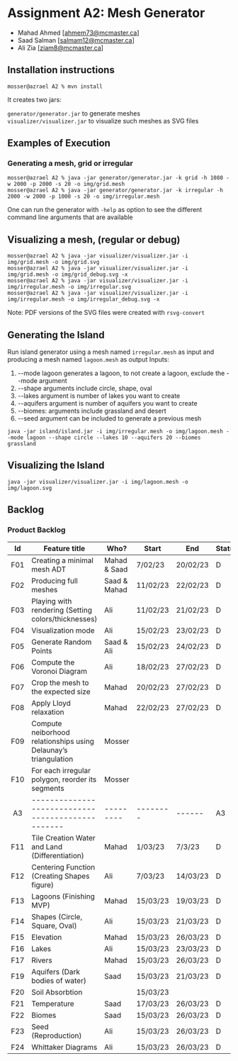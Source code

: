 # Assignment A2: Mesh Generator

-   Mahad Ahmed [ahmem73@mcmaster.ca]
-   Saad Salman [salmam12@mcmaster.ca]
-   Ali Zia [ziam8@mcmaster.ca]

## Installation instructions

```
mosser@azrael A2 % mvn install
```

It creates two jars:

`generator/generator.jar` to generate meshes  
`visualizer/visualizer.jar` to visualize such meshes as SVG files

## Examples of Execution

### Generating a mesh, grid or irregular

```
mosser@azrael A2 % java -jar generator/generator.jar -k grid -h 1080 -w 2000 -p 2000 -s 20 -o img/grid.mesh
mosser@azrael A2 % java -jar generator/generator.jar -k irregular -h 2000 -w 2000 -p 1000 -s 20 -o img/irregular.mesh
```

One can run the generator with `-help` as option to see the different command line arguments that are available

## Visualizing a mesh, (regular or debug)

```
mosser@azrael A2 % java -jar visualizer/visualizer.jar -i img/grid.mesh -o img/grid.svg
mosser@azrael A2 % java -jar visualizer/visualizer.jar -i img/grid.mesh -o img/grid_debug.svg -x
mosser@azrael A2 % java -jar visualizer/visualizer.jar -i img/irregular.mesh -o img/irregular.svg
mosser@azrael A2 % java -jar visualizer/visualizer.jar -i img/irregular.mesh -o img/irregular_debug.svg -x
```

Note: PDF versions of the SVG files were created with `rsvg-convert`

## Generating the Island

Run island generator using a mesh named `irregular.mesh` as input and producing a mesh named `lagoon.mesh` as output
Inputs:

1. --mode lagoon generates a lagoon, to not create a lagoon, exclude the --mode argument
2. --shape arguments include circle, shape, oval
3. --lakes argument is number of lakes you want to create
4. --aquifers argument is number of aquifers you want to create
5. --biomes: arguments include grassland and desert
6. --seed argument can be included to generate a previous mesh

```
java -jar island/island.jar -i img/irregular.mesh -o img/lagoon.mesh --mode lagoon --shape circle --lakes 10 --aquifers 20 --biomes grassland
```

## Visualizing the Island

```
java -jar visualizer/visualizer.jar -i img/lagoon.mesh -o img/lagoon.svg
```

## Backlog

### Product Backlog

| Id  | Feature title                                                   | Who?         | Start    | End      | Status |
| :-: | --------------------------------------------------------------- | ------------ | -------- | -------- | ------ |
| F01 | Creating a minimal mesh ADT                                     | Mahad & Saad | 7/02/23  | 20/02/23 | D      |
| F02 | Producing full meshes                                           | Saad & Mahad | 11/02/23 | 22/02/23 | D      |
| F03 | Playing with rendering (Setting colors/thicknesses)             | Ali          | 11/02/23 | 21/02/23 | D      |
| F04 | Visualization mode                                              | Ali          | 15/02/23 | 23/02/23 | D      |
| F05 | Generate Random Points                                          | Saad & Ali   | 15/02/23 | 24/02/23 | D      |
| F06 | Compute the Voronoi Diagram                                     | Ali          | 18/02/23 | 27/02/23 | D      |
| F07 | Crop the mesh to the expected size                              | Mahad        | 20/02/23 | 27/02/23 | D      |
| F08 | Apply Lloyd relaxation                                          | Mahad        | 22/02/23 | 27/02/23 | D      |
| F09 | Compute neiborhood relationships using Delaunay’s triangulation | Mosser       |          |          |        |
| F10 | For each irregular polygon, reorder its segments                | Mosser       |          |          |        |
| A3  | -------------------------------------------------               | ---------    | -------- | ------   | A3     |
| F11 | Tile Creation Water and Land (Differentiation)                  | Mahad        | 1/03/23  | 7/3/23   | D      |
| F12 | Centering Function (Creating Shapes figure)                     | Ali          | 7/03/23  | 14/03/23 | D      |
| F13 | Lagoons (Finishing MVP)                                         | Mahad        | 15/03/23 | 19/03/23 | D      |
| F14 | Shapes (Circle, Square, Oval)                                   | Ali          | 15/03/23 | 21/03/23 | D      |
| F15 | Elevation                                                       | Mahad        | 15/03/23 | 26/03/23 | D      |
| F16 | Lakes                                                           | Ali          | 15/03/23 | 23/03/23 | D      |
| F17 | Rivers                                                          | Mahad        | 15/03/23 | 26/03/23 | D      |
| F19 | Aquifers (Dark bodies of water)                                 | Saad         | 15/03/23 | 21/03/23 | D      |
| F20 | Soil Absorbtion                                                 |              | 15/03/23 |          |        |
| F21 | Temperature                                                     | Saad         | 17/03/23 | 26/03/23 | D      |
| F22 | Biomes                                                          | Saad         | 15/03/23 | 26/03/23 | D      |
| F23 | Seed (Reproduction)                                             | Ali          | 15/03/23 | 26/03/23 | D      |
| F24 | Whittaker Diagrams                                              | Ali          | 15/03/23 | 26/03/23 | D      |
